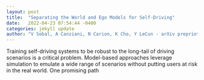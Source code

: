 ```yaml
---
layout: post
title:  "Separating the World and Ego Models for Self-Driving"
date:   2022-04-23 07:54:44 -0400
categories: jekyll update
author: "V Sobal, A Canziani, N Carion, K Cho, Y LeCun - arXiv preprint arXiv:2204.07184, 2022"
---
```

Training self-driving systems to be robust to the long-tail of driving scenarios is a critical problem. Model-based approaches leverage simulation to emulate a wide range of scenarios without putting users at risk in the real world. One promising path